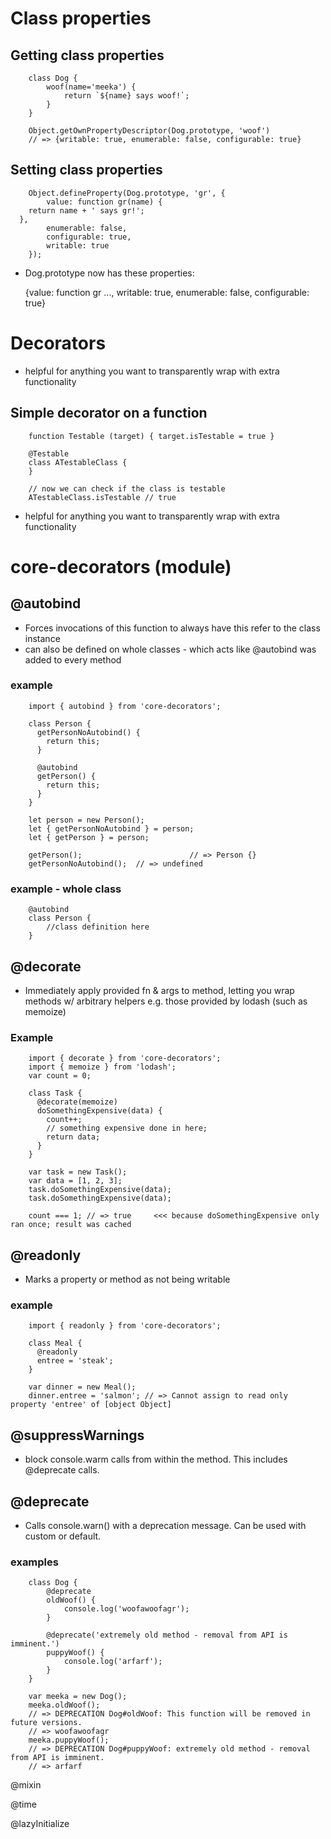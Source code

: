 Class properties
================

Getting class properties
------------------------

		class Dog {
			woof(name='meeka') {
				return `${name} says woof!`;
			}
		}

		Object.getOwnPropertyDescriptor(Dog.prototype, 'woof')
		// => {writable: true, enumerable: false, configurable: true}


Setting class properties
------------------------

		Object.defineProperty(Dog.prototype, 'gr', {
			value: function gr(name) {
      	return name + ' says gr!';
      },
			enumerable: false,
			configurable: true,
			writable: true
		});

*  Dog.prototype now has these properties:

    {value: function gr ..., writable: true, enumerable: false, configurable: true}


Decorators
==========

*   helpful for anything you want to transparently wrap with extra functionality


Simple decorator on a function
-------------------------------

		function Testable (target) { target.isTestable = true }

		@Testable
		class ATestableClass {
		}

		// now we can check if the class is testable
		ATestableClass.isTestable // true

*   helpful for anything you want to transparently wrap with extra functionality

core-decorators (module)
========================

@autobind
---------
*   Forces invocations of this function to always have this refer to the class instance
*   can also be defined on whole classes - which acts like @autobind was added to every method

### example
		import { autobind } from 'core-decorators';

		class Person {
		  getPersonNoAutobind() {
		    return this;
		  }

		  @autobind
		  getPerson() {
		    return this;
		  }
		}

		let person = new Person();
		let { getPersonNoAutobind } = person;
		let { getPerson } = person;

		getPerson();						// => Person {}
		getPersonNoAutobind(); 	// => undefined

### example - whole class

		@autobind
		class Person {	
			//class definition here
		}


@decorate
---------
*   Immediately apply provided fn & args to method, letting you wrap methods w/
    arbitrary helpers e.g. those provided by lodash (such as memoize)

### Example

		import { decorate } from 'core-decorators';
		import { memoize } from 'lodash';
		var count = 0;

		class Task {
		  @decorate(memoize)
		  doSomethingExpensive(data) {
		    count++;
		    // something expensive done in here;
		    return data;
		  }
		}

		var task = new Task();
		var data = [1, 2, 3];
		task.doSomethingExpensive(data);
		task.doSomethingExpensive(data);
 
		count === 1; // => true     <<< because doSomethingExpensive only ran once; result was cached

@readonly
---------

*   Marks a property or method as not being writable

### example
		import { readonly } from 'core-decorators';

		class Meal {
		  @readonly
		  entree = 'steak';
		}

		var dinner = new Meal();
		dinner.entree = 'salmon'; // => Cannot assign to read only property 'entree' of [object Object]

@suppressWarnings
-----------------

*   block console.warm calls from within the method. This includes @deprecate calls.

@deprecate
----------
*   Calls console.warn() with a deprecation message. Can be used with custom or default.

### examples

		class Dog {
			@deprecate
			oldWoof() {
				console.log('woofawoofagr');
			}

			@deprecate('extremely old method - removal from API is imminent.')
			puppyWoof() {
				console.log('arfarf');
			}
		}

		var meeka = new Dog();
		meeka.oldWoof();
		// => DEPRECATION Dog#oldWoof: This function will be removed in future versions.
		// => woofawoofagr
		meeka.puppyWoof();
		// => DEPRECATION Dog#puppyWoof: extremely old method - removal from API is imminent.
		// => arfarf


@mixin

@time

@lazyInitialize